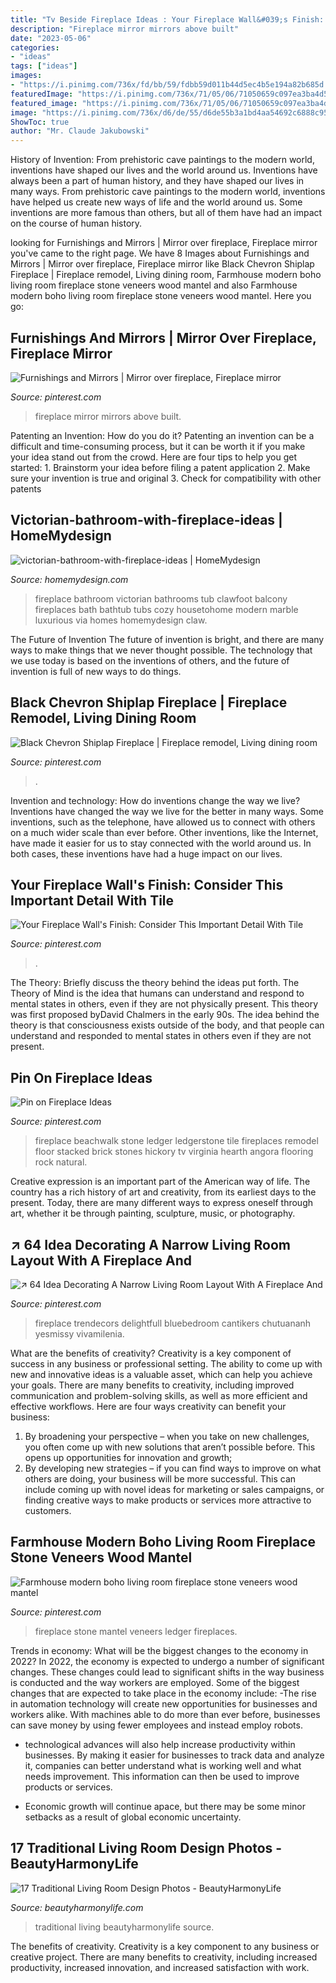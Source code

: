 ```yaml
---
title: "Tv Beside Fireplace Ideas : Your Fireplace Wall&#039;s Finish: Consider This Important Detail With Tile"
description: "Fireplace mirror mirrors above built"
date: "2023-05-06"
categories:
- "ideas"
tags: ["ideas"]
images:
- "https://i.pinimg.com/736x/fd/bb/59/fdbb59d011b44d5ec4b5e194a82b685d.jpg"
featuredImage: "https://i.pinimg.com/736x/71/05/06/71050659c097ea3ba4d556c7665000c9--beachwalk-ledger-stone-ledger-stone-fireplace.jpg"
featured_image: "https://i.pinimg.com/736x/71/05/06/71050659c097ea3ba4d556c7665000c9--beachwalk-ledger-stone-ledger-stone-fireplace.jpg"
image: "https://i.pinimg.com/736x/d6/de/55/d6de55b3a1bd4aa54692c6888c95bee8.jpg"
ShowToc: true
author: "Mr. Claude Jakubowski"
---
```



History of Invention: From prehistoric cave paintings to the modern world, inventions have shaped our lives and the world around us.
Inventions have always been a part of human history, and they have shaped our lives in many ways. From prehistoric cave paintings to the modern world, inventions have helped us create new ways of life and the world around us. Some inventions are more famous than others, but all of them have had an impact on the course of human history.

	

		
looking for Furnishings and Mirrors | Mirror over fireplace, Fireplace mirror you've came to the right page. We have 8 Images about Furnishings and Mirrors | Mirror over fireplace, Fireplace mirror like Black Chevron Shiplap Fireplace | Fireplace remodel, Living dining room, Farmhouse modern boho living room fireplace stone veneers wood mantel and also Farmhouse modern boho living room fireplace stone veneers wood mantel. Here you go:
		
    
## Furnishings And Mirrors | Mirror Over Fireplace, Fireplace Mirror

<img loading=lazy src="https://i.pinimg.com/736x/2f/37/3f/2f373ff521f7ed63ad927725f5bb167c--mirror-above-fireplace-built-ins.jpg" onerror="this.onerror=null;this.src='https://tse4.mm.bing.net/th?id=OIP.MExdRLyFl1yK0xlcbEvxVQHaJ3&amp;pid=15.1';" alt="Furnishings and Mirrors | Mirror over fireplace, Fireplace mirror">

_Source: pinterest.com_

>fireplace mirror mirrors above built. 

	

Patenting an Invention: How do you do it?
Patenting an invention can be a difficult and time-consuming process, but it can be worth it if you make your idea stand out from the crowd. Here are four tips to help you get started: 1. Brainstorm your idea before filing a patent application 
2. Make sure your invention is true and original 
3. Check for compatibility with other patents 

    
## Victorian-bathroom-with-fireplace-ideas | HomeMydesign

<img loading=lazy src="https://homemydesign.com/wp-content/uploads/2016/08/victorian-bathroom-with-fireplace-ideas.jpg" onerror="this.onerror=null;this.src='https://tse4.mm.bing.net/th?id=OIP.3Z_i_junsnFjF8U8UhJD2AHaHa&amp;pid=15.1';" alt="victorian-bathroom-with-fireplace-ideas | HomeMydesign">

_Source: homemydesign.com_

>fireplace bathroom victorian bathrooms tub clawfoot balcony fireplaces bath bathtub tubs cozy housetohome modern marble luxurious via homes homemydesign claw. 

	

The Future of Invention
The future of invention is bright, and there are many ways to make things that we never thought possible. The technology that we use today is based on the inventions of others, and the future of invention is full of new ways to do things.

    
## Black Chevron Shiplap Fireplace | Fireplace Remodel, Living Dining Room

<img loading=lazy src="https://i.pinimg.com/736x/9d/e5/8c/9de58c5552635393fda8cccad5a3648a.jpg" onerror="this.onerror=null;this.src='https://tse3.mm.bing.net/th?id=OIP.mkSp7UWUU8srTdu-0qM8TQHaJ5&amp;pid=15.1';" alt="Black Chevron Shiplap Fireplace | Fireplace remodel, Living dining room">

_Source: pinterest.com_

>. 

	

Invention and technology: How do inventions change the way we live?
Inventions have changed the way we live for the better in many ways. Some inventions, such as the telephone, have allowed us to connect with others on a much wider scale than ever before. Other inventions, like the Internet, have made it easier for us to stay connected with the world around us. In both cases, these inventions have had a huge impact on our lives.

    
## Your Fireplace Wall&#039;s Finish: Consider This Important Detail With Tile

<img loading=lazy src="https://i.pinimg.com/736x/d6/de/55/d6de55b3a1bd4aa54692c6888c95bee8.jpg" onerror="this.onerror=null;this.src='https://tse2.mm.bing.net/th?id=OIP.bnIK4Yb_vo9DBRGoiqrWAQHaJ3&amp;pid=15.1';" alt="Your Fireplace Wall&#039;s Finish: Consider This Important Detail With Tile">

_Source: pinterest.com_

>. 

	

The Theory: Briefly discuss the theory behind the ideas put forth.
The Theory of Mind is the idea that humans can understand and respond to mental states in others, even if they are not physically present. This theory was first proposed byDavid Chalmers in the early 90s. The idea behind the theory is that consciousness exists outside of the body, and that people can understand and responded to mental states in others even if they are not present.

    
## Pin On Fireplace Ideas

<img loading=lazy src="https://i.pinimg.com/736x/71/05/06/71050659c097ea3ba4d556c7665000c9--beachwalk-ledger-stone-ledger-stone-fireplace.jpg" onerror="this.onerror=null;this.src='https://tse3.mm.bing.net/th?id=OIP.j1vJNB7E9cVaxYtyMqaeCQAAAA&amp;pid=15.1';" alt="Pin on Fireplace Ideas">

_Source: pinterest.com_

>fireplace beachwalk stone ledger ledgerstone tile fireplaces remodel floor stacked brick stones hickory tv virginia hearth angora flooring rock natural. 

	

Creative expression is an important part of the American way of life. The country has a rich history of art and creativity, from its earliest days to the present. Today, there are many different ways to express oneself through art, whether it be through painting, sculpture, music, or photography.

    
## ↗ 64 Idea Decorating A Narrow Living Room Layout With A Fireplace And

<img loading=lazy src="https://i.pinimg.com/736x/fd/bb/59/fdbb59d011b44d5ec4b5e194a82b685d.jpg" onerror="this.onerror=null;this.src='https://tse1.mm.bing.net/th?id=OIP.iX5y1t8vO2LjQVjI75pkUgHaJ3&amp;pid=15.1';" alt="↗ 64 Idea Decorating A Narrow Living Room Layout With A Fireplace And">

_Source: pinterest.com_

>fireplace trendecors delightfull bluebedroom cantikers chutuananh yesmissy vivamilenia. 

	

What are the benefits of creativity?
Creativity is a key component of success in any business or professional setting. The ability to come up with new and innovative ideas is a valuable asset, which can help you achieve your goals. There are many benefits to creativity, including improved communication and problem-solving skills, as well as more efficient and effective workflows. Here are four ways creativity can benefit your business: 
1) By broadening your perspective – when you take on new challenges, you often come up with new solutions that aren’t possible before. This opens up opportunities for innovation and growth; 
2) By developing new strategies – if you can find ways to improve on what others are doing, your business will be more successful. This can include coming up with novel ideas for marketing or sales campaigns, or finding creative ways to make products or services more attractive to customers.

    
## Farmhouse Modern Boho Living Room Fireplace Stone Veneers Wood Mantel

<img loading=lazy src="https://i.pinimg.com/736x/34/8d/8c/348d8cfde3fa99f1e93c955414465b6f.jpg" onerror="this.onerror=null;this.src='https://tse4.mm.bing.net/th?id=OIP.Vnns5NVP4uYaZpQmIH5GrAHaLH&amp;pid=15.1';" alt="Farmhouse modern boho living room fireplace stone veneers wood mantel">

_Source: pinterest.com_

>fireplace stone mantel veneers ledger fireplaces. 

	

Trends in economy: What will be the biggest changes to the economy in 2022?
In 2022, the economy is expected to undergo a number of significant changes. These changes could lead to significant shifts in the way business is conducted and the way workers are employed. Some of the biggest changes that are expected to take place in the economy include: 
-The rise in automation technology will create new opportunities for businesses and workers alike. With machines able to do more than ever before, businesses can save money by using fewer employees and instead employ robots. 

- technological advances will also help increase productivity within businesses. By making it easier for businesses to track data and analyze it, companies can better understand what is working well and what needs improvement. This information can then be used to improve products or services. 

- Economic growth will continue apace, but there may be some minor setbacks as a result of global economic uncertainty.

    
## 17 Traditional Living Room Design Photos - BeautyHarmonyLife

<img loading=lazy src="https://beautyharmonylife.com/wp-content/uploads/2013/07/aaa-800x531.jpg" onerror="this.onerror=null;this.src='https://tse4.mm.bing.net/th?id=OIP.3XOJ8oTObyXKa3k9g0q59gHaE6&amp;pid=15.1';" alt="17 Traditional Living Room Design Photos - BeautyHarmonyLife">

_Source: beautyharmonylife.com_

>traditional living beautyharmonylife source. 

	

The benefits of creativity.
Creativity is a key component to any business or creative project. There are many benefits to creativity, including increased productivity, increased innovation, and increased satisfaction with work.


